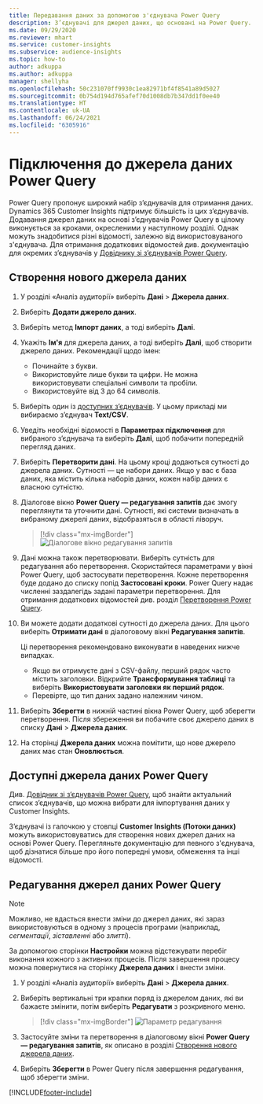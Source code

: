 ```yaml
---
title: Передавання даних за допомогою з'єднувача Power Query
description: З’єднувачі для джерел даних, що основані на Power Query.
ms.date: 09/29/2020
ms.reviewer: mhart
ms.service: customer-insights
ms.subservice: audience-insights
ms.topic: how-to
author: adkuppa
ms.author: adkuppa
manager: shellyha
ms.openlocfilehash: 50c231070ff9930c1ea82971bf4f8541a89d5027
ms.sourcegitcommit: 0b754d194d765afef70d1008db7b347dd1f0ee40
ms.translationtype: HT
ms.contentlocale: uk-UA
ms.lasthandoff: 06/24/2021
ms.locfileid: "6305916"
---
```

# <a name="connect-to-a-power-query-data-source"></a>Підключення до джерела даних Power Query

Power Query пропонує широкий набір з’єднувачів для отримання даних. Dynamics 365 Customer Insights підтримує більшість із цих з’єднувачів. Додавання джерел даних на основі з’єднувачів Power Query в цілому виконується за кроками, окресленими у наступному розділі. Однак можуть знадобитися різні відомості, залежно від використовуваного з'єднувача. Для отримання додаткових відомостей див. документацію для окремих з’єднувачів у [Довіднику зі з’єднувачів Power Query](/power-query/connectors/).

## <a name="create-a-new-data-source"></a>Створення нового джерела даних

1. У розділі «Аналіз аудиторії» виберіть **Дані** > **Джерела даних**.

1. Виберіть **Додати джерело даних**.

1. Виберіть метод **Імпорт даних**, а тоді виберіть **Далі**.

1. Укажіть **Ім'я** для джерела даних, а тоді виберіть **Далі**, щоб створити джерело даних. Рекомендації щодо імен: 
   - Починайте з букви.
   - Використовуйте лише букви та цифри. Не можна використовувати спеціальні символи та пробіли.
   - Використовуйте від 3 до 64 символів.

1. Виберіть один із [доступних з’єднувачів](#available-power-query-data-sources). У цьому прикладі ми вибираємо з’єднувач **Text/CSV**.

1. Уведіть необхідні відомості в **Параметрах підключення** для вибраного з’єднувача та виберіть **Далі**, щоб побачити попередній перегляд даних.

1. Виберіть **Перетворити дані**. На цьому кроці додаються сутності до джерела даних. Сутності — це набори даних. Якщо у вас є база даних, яка містить кілька наборів даних, кожен набір даних є власною сутністю.

1. Діалогове вікно **Power Query — редагування запитів** дає змогу переглянути та уточнити дані. Сутності, які системи визначать в вибраному джерелі даних, відобразяться в області ліворуч.

   > [!div class="mx-imgBorder"]
   > ![Діалогове вікно редагування запитів](media/data-manager-configure-edit-queries.png "Діалогове вікно редагування запитів")

1. Дані можна також перетворювати. Виберіть сутність для редагування або перетворення. Скористайтеся параметрами у вікні Power Query, щоб застосувати перетворення. Кожне перетворення буде додано до списку попід **Застосовані кроки**. Power Query надає численні заздалегідь задані параметри перетворення. Для отримання додаткових відомостей див. розділ [Перетворення Power Query](/power-query/power-query-what-is-power-query#transformations).

1. Ви можете додати додаткові сутності до джерела даних. Для цього виберіть **Отримати дані** в діалоговому вікні **Редагування запитів**.

   Ці перетворення рекомендовано виконувати в наведених нижче випадках.

   - Якщо ви отримуєте дані з CSV-файлу, перший рядок часто містить заголовки. Відкрийте **Трансформування таблиці** та виберіть **Використовувати заголовки як перший рядок**.
   - Перевірте, що тип даних задано належним чином.

1. Виберіть **Зберегти** в нижній частині вікна Power Query, щоб зберегти перетворення. Після збереження ви побачите своє джерело даних в списку **Дані** > **Джерела даних**.

1. На сторінці **Джерела даних** можна помітити, що нове джерело даних має стан **Оновлюється**.

## <a name="available-power-query-data-sources"></a>Доступні джерела даних Power Query

Див. [Довідник зі з’єднувачів Power Query](/power-query/connectors/), щоб знайти актуальний список з’єднувачів, що можна вибрати для імпортування даних у Customer Insights. 

З’єднувачі із галочкою у стовпці **Customer Insights (Потоки даних)** можуть використовуватись для створення нових джерел даних на основі Power Query. Перегляньте документацію для певного з'єднувача, щоб дізнатися більше про його попередні умови, обмеження та інші відомості.

## <a name="edit-power-query-data-sources"></a>Редагування джерел даних Power Query

> [!NOTE]
> Можливо, не вдасться внести зміни до джерел даних, які зараз використовуються в одному з процесів програми (наприклад, *сегментації*, *зіставленні* або *злитті*). 
>
> За допомогою сторінки **Настройки** можна відстежувати перебіг виконання кожного з активних процесів. Після завершення процесу можна повернутися на сторінку **Джерела даних** і внести зміни.

1. У розділі «Аналіз аудиторії» виберіть **Дані** > **Джерела даних**.

2. Виберіть вертикальні три крапки поряд із джерелом даних, які ви бажаєте змінити, потім виберіть **Редагувати** з розкривного меню.

   > [!div class="mx-imgBorder"]
   > ![Параметр редагування](media/edit-option-data-sources.png "Параметр редагування")

3. Застосуйте зміни та перетворення в діалоговому вікні **Power Query — редагування запитів**, як описано в розділі [Створення нового джерела даних](#create-a-new-data-source).

4. Виберіть **Зберегти** в Power Query після завершення редагування, щоб зберегти зміни.


[!INCLUDE[footer-include](../includes/footer-banner.md)]
